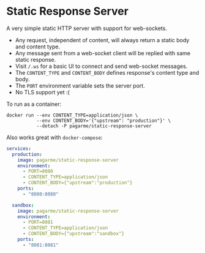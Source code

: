 # Static Response Server

A very simple static HTTP server with support for web-sockets.

- Any request, independent of content, will always return a static body and content type.
- Any message sent from a web-socket client will be replied with same static response.
- Visit `/.ws` for a basic UI to connect and send web-socket messages.
- The `CONTENT_TYPE` and `CONTENT_BODY` defines response's content type and body.
- The `PORT` environment variable sets the server port.
- No TLS support yet :(

To run as a container:

```
docker run --env CONTENT_TYPE=application/json \
           --env CONTENT_BODY='{"upstream": "production"}' \
           --detach -P pagarme/static-response-server
```

Also works great with `docker-compose`:

```yaml
services:
  production:
    image: pagarme/static-response-server
    environment:
      - PORT=8080
      - CONTENT_TYPE=application/json
      - CONTENT_BODY={"upstream":"production"}
    ports:
      - "8080:8080"

  sandbox:
    image: pagarme/static-response-server
    environment:
      - PORT=8081
      - CONTENT_TYPE=application/json
      - CONTENT_BODY={"upstream":"sandbox"}
    ports:
      - "8081:8081"
```
